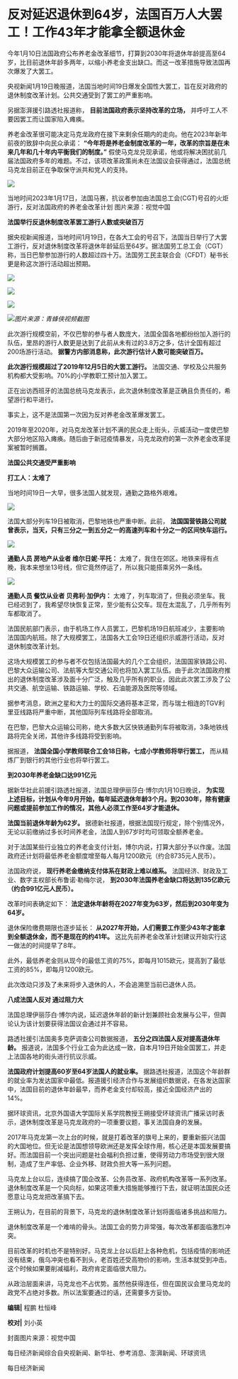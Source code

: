 # 反对延迟退休到64岁，法国百万人大罢工！工作43年才能拿全额退休金

今年1月10日法国政府公布养老金改革细节，打算到2030年将退休年龄提高至64岁，比目前退休年龄多两年，以缩小养老金支出缺口。而这一改革措施导致法国再次爆发了大罢工。

央视新闻1月19日晚报道，法国当地时间19日爆发全国性大罢工，旨在反对政府的退休制度改革计划。公共交通受到了罢工的严重影响。

另据澎湃援引路透社报道称， **目前法国政府表示坚持改革的立场，** 并呼吁工人不要因罢工而让国家陷入瘫痪。

养老金改革很可能决定马克龙政府在接下来剩余任期内的走向。他在2023年新年前夜的致辞中向民众承诺：
**“今年将是养老金制度改革的一年，改革的宗旨是在未来几年和几十年内平衡我们的制度。”**
假使马克龙兑现承诺，他或将解决困扰前几届法国政府多年的难题。不过，该项改革政策尚未在法国议会获得通过，法国总统马克龙目前正在争取保守派共和党人的支持。

![](https://inews.gtimg.com/newsapp_bt/0/15619664278/1000)

当地时间2023年1月17日，法国马赛，抗议者参加由法国总工会(CGT)号召的火炬游行，反对法国政府的养老金改革计划 图片来源：视觉中国

**法国举行反退休制度改革罢工游行人数或突破百万**

据央视新闻报道，当地时间1月19日，在各大工会的号召下，法国当日举行了大罢工游行，反对退休制度改革将退休年龄延后至64岁。据法国劳工总工会（CGT）称，当日巴黎参加游行的人数超过四十万。法国劳工民主联合会（CFDT）秘书长更是称这次游行活动超出预期。

![](https://inews.gtimg.com/newsapp_bt/0/15619664279/1000)

![](https://inews.gtimg.com/newsapp_bt/0/15619664298/1000)

![](https://inews.gtimg.com/newsapp_bt/0/15619664314/1000)

![](https://inews.gtimg.com/newsapp_bt/0/15619664332/1000)_图片来源：青蜂侠视频截图_

此次游行规模空前，不仅巴黎的参与者人数庞大，法国全国各地都纷纷加入游行的队伍，里昂的游行人数更是达到了此前从未有过的3.8万之多，估计全国有超过200场游行活动。
**据警方内部消息称，此次游行估计人数可能突破百万。**

**此次游行规模超过了2019年12月5日的大罢工游行。** 法国交通、学校及公共服务机构都大受影响。70%的小学教职工预计加入罢工。

正在出访西班牙的法国总统马克龙表示，此次退休制度改革是正确且负责任的，希望游行和平进行。

事实上，这不是法国第一次因为反对养老金改革爆发罢工。

2019年至2020年，对马克龙改革计划不满的民众走上街头，示威活动一度使巴黎大部分地区陷入瘫痪。随后由于新冠疫情暴发，马克龙政府的第一次养老金改革提案被暂时搁置。

**法国公共交通受严重影响**

**打工人：太难了**

当地时间19日一大早，很多法国人就发现，通勤之路格外艰难。

![](https://inews.gtimg.com/newsapp_bt/0/15619664354/1000)

法国大部分列车19日被取消，巴黎地铁也严重中断。此前， **法国国营铁路公司就曾表示，当天，只有三分之一到五分之一的高速列车和十分之一的区间快车运行。**

![](https://inews.gtimg.com/newsapp_bt/0/15619664360/1000)

**通勤人员 房地产从业者 维尔日妮·平托：** 太难了，我住在郊区。地铁来得有点晚，我本来想坐13号线，但它竟然停运了，所以我只能搭乘另外一条线。

![](https://inews.gtimg.com/newsapp_bt/0/15619664363/1000)

**通勤人员 餐饮从业者 贝弗利·加伊内：**
太难了，列车取消了，但我必须坐车。我已经迟到了，我希望尽快恢复正常，至少能有公交车。现在太混乱了，几乎所有列车都取消了。

法国民航部门表示，由于机场工作人员罢工，巴黎机场19日航班减少，主要影响法国国内航班。除了大规模罢工，法国各大工会19日还组织示威游行活动，反对退休制度改革计划。

这场大规模罢工的参与者不仅包括法国最大的几个工会组织，法国国家铁路公司、巴黎大众运输公司、法航等大型交通公司也将加入罢工队伍。由于此次法国政府推出的退休制度改革涉及面十分广泛，触及几乎所有的职业，因此此次罢工涉及了公共交通、航空运输、铁路运输、学校、石油能源及医院等领域。

据参考消息，欧洲之星和大力士的国际交通将基本正常，而与瑞士相连的TGV利里亚线路将严重中断，其他国际列车线路将全部取消。

在巴黎，巴黎大众运输公司称，绝大多数大区快铁通勤列车将被取消，3条地铁线路将完全关闭，其他许多线路将受到影响。

据报道， **法国全国小学教师联合工会18日称，七成小学教师将举行罢工，** 而从精炼厂到银行的其他行业也将举行罢工。

**到2030年养老金缺口达991亿元**

据新华社此前援引路透社报道，法国总理伊丽莎白·博尔内1月10日晚说，
**为实现上述目标，计划从今年9月开始，每年延迟退休年龄3个月。到2030年，除有健康问题或提前参加工作的情况，其他人必须工作至64岁才能退休。**

**法国当前退休年龄为62岁。** 据德新社报道，根据法国现行规定，除个别情况外，无论以前缴纳过多长时间养老金，法国人到67岁时均可领取全额养老金。

对于法国某些行业独立的养老金支付计划，博尔内说，打算大部分予以作废。法国政府还计划将最低养老金额度增至每人每月1200欧元（约合8735元人民币）。

法国政府说， **现行养老金缴纳支付体系在财政上难以维系。** 法国经济、财政及工业、数字主权部长布鲁诺·勒梅尔说，
**到2030年法国养老金缺口将达到135亿欧元（约合991亿元人民币）。**

改革时间表确定如下： **法定退休年龄将在2027年变为63岁，然后到2030年变为64岁。**

退休保险缴费期限也逐步延长： **从2027年开始，人们需要工作至少43年才能拿到全额退休金，而不是现在的约41年。**
这比先前养老金改革计划建议开始实行这一做法的时间提早了8年。

此外，最低养老金则从现今的最低工资的75%，即每月1015欧元，提高到了最低工资的85%，即每月1200欧元。

此次改动只涉及了未来将步入退休的人，不会追溯至当前已退休人员。

**八成法国人反对 通过阻力大**

法国总理伊丽莎白·博尔内说，延迟退休年龄的新计划兼顾社会发展与公平，但舆论认为该计划要获得法国议会通过并不容易。

路透社援引法国奥多克萨调查公司数据报道， **五分之四法国人反对提高退休年龄。**
报道说，法国多个行业工会为此达成一致，自本月19日开始全国罢工，并走上法国各地的街头进行抗议示威。

**法国政府计划提高60岁至64岁法国人的就业率。**
据路透社报道，法国这个年龄群的就业率为发达国家中最低。报道援引经济合作与发展组织数据说，在各发达国家中，法国目前的退休年龄最早，而养老金支付却较高，接近全国经济产出的14%。

据环球资讯，北京外国语大学国际关系学院教授王朔接受环球资讯广播采访时表示，退休制度改革是马克龙政府的一项重要议题，事关法国自身的发展。

2017年马克龙第一次上台的时候，就是打着改革的旗号上来的，要重新振兴法国的大国地位。但无论是法国想领导欧洲还是发挥全球作用，核心还是本国发展要搞好。而法国目前一个突出问题是社会福利负担过重，使得劳动力市场受到很大限制，造成了生产率低、企业外移、财政负担大等一系列问题。

马克龙上台以后，连续搞了国企改革、公务员改革、政府机构改革等一系列改革。退休制度改革是一个风向标，如果这项重大措施能够推行下去，就证明法国民众还愿意让马克龙把改革搞下去。

王朔认为，在目前的背景下，马克龙的退休制度改革计划将面临诸多挑战和阻力。

退休制度改革是一个难啃的骨头。法国工会的势力非常强，每次改革都面临激烈冲突。

目前改革的时机也不是特别好。马克龙上台以后赶上各种危机，包括疫情的影响还没有结束，俄乌冲突也看不到头，老百姓还受高物价的影响，生活本就受到冲击。这个时候如果要削减福利，政府肯定面临很大阻力。

从政治层面来讲，马克龙也不占优势。虽然他获得连任，但在国民议会里马克龙的政党不占绝对多数。所以法案要通过的话，还需要多方妥协。

**编辑|** 程鹏 杜恒峰

**校对|** 刘小英

封面图片来源：视觉中国

每日经济新闻综合自央视新闻、新华社、参考消息、澎湃新闻、环球资讯

每日经济新闻

